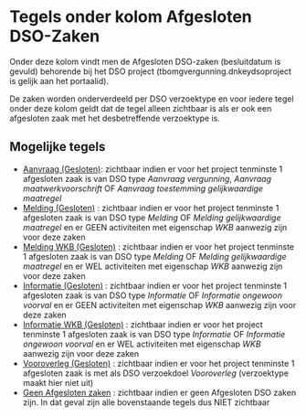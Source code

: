 # Tegels onder kolom Afgesloten DSO-Zaken

Onder deze kolom vindt men de Afgesloten DSO-zaken (besluitdatum is gevuld) behorende bij het DSO project (tbomgvergunning.dnkeydsoproject is gelijk aan het portaalid).

De zaken worden onderverdeeld per DSO verzoektype en voor iedere tegel onder deze kolom geldt dat de tegel alleen zichtbaar is als er ook een afgesloten zaak met het desbetreffende verzoektype is.

## Mogelijke tegels

- [Aanvraag (Gesloten)](aanvraag_gesloten.md): zichtbaar indien er voor het project tenminste 1 afgesloten zaak is van DSO type _Aanvraag vergunning_, _Aanvraag maatwerkvoorschrift_ OF _Aanvraag toestemming gelijkwaardige maatregel_
- [Melding (Gesloten)](melding_gesloten.md) : zichtbaar indien er voor het project tenminste 1 afgesloten zaak is van DSO type _Melding_ OF _Melding gelijkwaardige maatregel_ en er GEEN activiteiten met eigenschap _WKB_ aanwezig zijn voor deze zaken
- [Melding WKB (Gesloten)](melding_wkb_gesloten.md) : zichtbaar indien er voor het project tenminste 1 afgesloten zaak is van DSO type _Melding_ OF _Melding gelijkwaardige maatregel_ en er WEL activiteiten met eigenschap _WKB_ aanwezig zijn voor deze zaken
- [Informatie (Gesloten)](informatie_gesloten.md) : zichtbaar indien er voor het project tenminste 1 afgesloten zaak is van DSO type _Informatie_ OF _Informatie ongewoon voorval_ en er GEEN activiteiten met eigenschap _WKB_ aanwezig zijn voor deze zaken
- [Informatie WKB (Gesloten)](informatie_wkb_gesloten.md) : zichtbaar indien er voor het project tenminste 1 afgesloten zaak is van DSO type _Informatie_ OF _Informatie ongewoon voorval_ en er WEL activiteiten met eigenschap _WKB_ aanwezig zijn voor deze zaken
- [Vooroverleg (Gesloten)](vooroverleg_gesloten.md) : zichtbaar indien er voor het project tenminste 1 afgesloten zaak is met als DSO verzoekdoel _Vooroverleg_ (verzoektype maakt hier niet uit)
- [Geen Afgesloten zaken](geen_gesloten_zaken.md) : zichtbaar indien er geen Afgesloten DSO zaken zijn. In dat geval zijn alle bovenstaande tegels dus NIET zichtbaar
